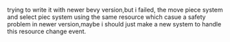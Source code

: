 trying to write it with newer bevy version,but i failed,
the move piece system and select piec system using the same resource which casue a safety problem in newer version,maybe i should just make a new system to handle this resource change event. 